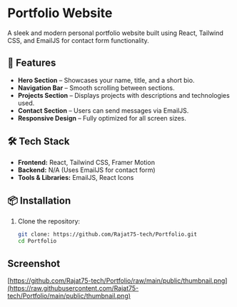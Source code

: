 # Portfolio Website

A sleek and modern personal portfolio website built using React, Tailwind CSS, and EmailJS for contact form functionality.

## 🚀 Features

- **Hero Section** – Showcases your name, title, and a short bio.
- **Navigation Bar** – Smooth scrolling between sections.
- **Projects Section** – Displays projects with descriptions and technologies used.
- **Contact Section** – Users can send messages via EmailJS.
- **Responsive Design** – Fully optimized for all screen sizes.

## 🛠️ Tech Stack

- **Frontend:** React, Tailwind CSS, Framer Motion
- **Backend:** N/A (Uses EmailJS for contact form)
- **Tools & Libraries:** EmailJS, React Icons

## 📦 Installation

1. Clone the repository:

   ```sh
   git clone: https://github.com/Rajat75-tech/Portfolio.git
   cd Portfolio

## Screenshot 

[https://github.com/Rajat75-tech/Portfolio/raw/main/public/thumbnail.png](https://raw.githubusercontent.com/Rajat75-tech/Portfolio/main/public/thumbnail.png)
